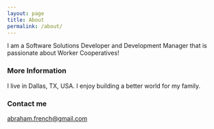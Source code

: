 ```yaml
---
layout: page
title: About
permalink: /about/
---
```


I am a Software Solutions Developer and Development Manager that is passionate about Worker Cooperatives!

### More Information

I live in Dallas, TX, USA.  I enjoy building a better world for my family.

### Contact me

[abraham.french@gmail.com](mailto:abraham.french@gmail.com)
